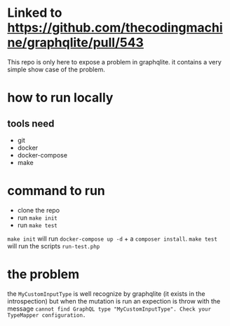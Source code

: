 # Linked to https://github.com/thecodingmachine/graphqlite/pull/543

This repo is only here to expose a problem in graphqlite. it contains a very simple show case of the problem.

# how to run locally

## tools need

- git
- docker
- docker-compose
- make

# command to run

- clone the repo
- run `make init`
- run `make test` 


`make init` will run `docker-compose up -d` + a `composer install`.
`make test` will run the scripts `run-test.php`

# the problem

the `MyCustomInputType` is well recognize by graphqlite (it exists in the introspection) but when the mutation is run an expection
is throw with the message `cannot find GraphQL type "MyCustomInputType". Check your TypeMapper configuration.`